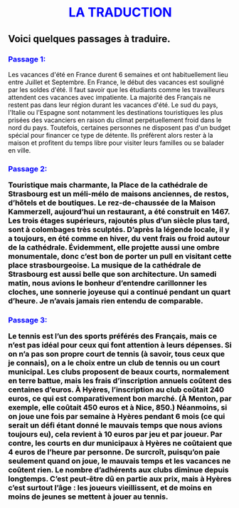<h1 align="center">
  <b style="color:blue;">LA TRADUCTION</b><br>
</h1>

<h2 style="color:black;"> Voici quelques passages à traduire.</h2>

<h3 style="color:blue;"> Passage 1:</h3>
<p style="color:black;"> Les vacances d'été en France durent 6 semaines et ont habituellement lieu entre Juillet et Septembre. En France, le début des vacances est souligné par les soldes d'été. Il faut savoir que les étudiants comme les travailleurs attendent ces vacances avec impatiente. La majorité des Français ne restent pas dans leur région durant les vacances d'été. Le sud du pays, l'Italie ou l'Espagne sont notamment les destinations touristiques les plus prisées des vacanciers en raison du climat perpétuellement froid dans le nord du pays. Toutefois, certaines personnes ne disposent pas d'un budget spécial pour financer ce type de détente. Ils préfèrent alors rester à la maison et profitent du temps libre pour visiter leurs familles ou se balader en ville. </p>


<h3 style="color:blue;"> Passage 2:
<p style="color:black;"> Touristique mais charmante, la Place de la cathédrale de Strasbourg est un méli-mélo de maisons anciennes, de restos, d’hôtels et de boutiques. Le rez-de-chaussée de la Maison Kammerzell, aujourd’hui un restaurant, a été construit en 1467. Les trois étages supérieurs, rajoutés plus d’un siècle plus tard, sont à colombages très sculptés. D’après la légende locale, il y a toujours, en été comme en hiver, du vent frais ou froid autour de la cathédrale. Évidemment, elle projette aussi une ombre monumentale, donc c’est bon de porter un pull en visitant cette place strasbourgeoise. La musique de la cathédrale de Strasbourg est aussi belle que son architecture. Un samedi matin, nous avions le bonheur d’entendre carillonner les cloches, une sonnerie joyeuse qui a continué pendant un quart d’heure. Je n’avais jamais rien entendu de comparable. </p>
  
  
 <h3 style="color:blue;"> Passage 3: 
 <p style="color:black;"> Le tennis est l’un des sports préférés des Français, mais ce n’est pas idéal pour ceux qui font attention à leurs dépenses. Si on n’a pas son propre court de tennis (à savoir, tous ceux que je connais), on a le choix entre un club de tennis ou un court municipal. Les clubs proposent de beaux courts, normalement en terre battue, mais les frais d’inscription annuels coûtent des centaines d’euros. À Hyères, l’inscription au club coûtait 240 euros, ce qui est comparativement bon marché. (À Menton, par exemple, elle coûtait 450 euros et à Nice, 850.) Néanmoins, si on joue une fois par semaine à Hyères pendant 6 mois (ce qui serait un défi étant donné le mauvais temps que nous avions toujours eu), cela revient à 10 euros par jeu et par joueur. Par contre, les courts en dur municipaux à Hyères ne coûtaient que 4 euros de l’heure par personne. De surcroît, puisqu’on paie seulement quand on joue, le mauvais temps et les vacances ne coûtent rien. Le nombre d’adhérents aux clubs diminue depuis longtemps. C’est peut-être dû en partie aux prix, mais à Hyères c’est surtout l’âge : les joueurs vieillissent, et de moins en moins de jeunes se mettent à jouer au tennis. <p/>
